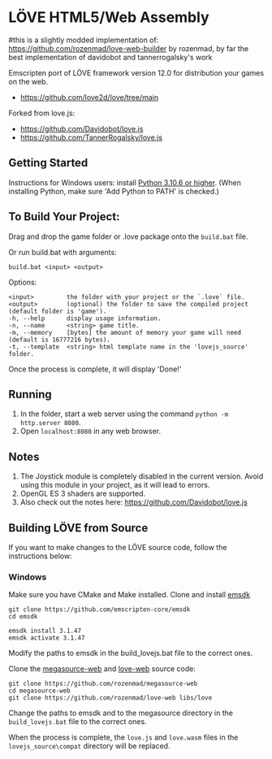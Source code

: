 LÖVE HTML5/Web Assembly
============
 #this is a slightly modded implementation of: https://github.com/rozenmad/love-web-builder
by rozenmad, by far the best implementation of davidobot and tannerrogalsky's work

Emscripten port of LÖVE framework version 12.0 for distribution your games on the web.
- https://github.com/love2d/love/tree/main

Forked from love.js:
- https://github.com/Davidobot/love.js
- https://github.com/TannerRogalsky/love.js

## Getting Started

Instructions for Windows users: install [Python 3.10.6 or higher](https://www.python.org/downloads/release/python-3106/). (When installing Python, make sure 'Add Python to PATH' is checked.)

## To Build Your Project:
Drag and drop the game folder or .love package onto the `build.bat` file.

Or run build.bat with arguments:
```
build.bat <input> <output>
```

Options:
```
<input>         the folder with your project or the `.love` file.
<output>        (optional) the folder to save the compiled project (default folder is 'game').
-h, --help      display usage information.
-n, --name      <string> game title.
-m, --memory    [bytes] the amount of memory your game will need (default is 16777216 bytes).
-t, --template  <string> html template name in the 'lovejs_source' folder.
```

Once the process is complete, it will display 'Done!'

## Running
1. In the <output> folder, start a web server using the command ```python -m http.server 8080```.
2. Open ```localhost:8080``` in any web browser.

## Notes
1. The Joystick module is completely disabled in the current version. Avoid using this module in your project, as it will lead to errors.
2. OpenGL ES 3 shaders are supported.
3. Also check out the notes here: https://github.com/Davidobot/love.js

## Building LÖVE from Source

If you want to make changes to the LÖVE source code, follow the instructions below:

### Windows

Make sure you have CMake and Make installed.
Clone and install [emsdk](https://github.com/emscripten-core/emsdk)
```
git clone https://github.com/emscripten-core/emsdk
cd emsdk

emsdk install 3.1.47
emsdk activate 3.1.47
```

Modify the paths to emsdk in the build_lovejs.bat file to the correct ones.

Clone the [megasource-web](https://github.com/rozenmad/megasource-web) and [love-web](https://github.com/rozenmad/love-web) source code:

```
git clone https://github.com/rozenmad/megasource-web
cd megasource-web
git clone https://github.com/rozenmad/love-web libs/love
```

Change the paths to emsdk and to the megasource directory in the `build_lovejs.bat` file to the correct ones.

When the process is complete, the `love.js` and `love.wasm` files in the `lovejs_source\compat` directory will be replaced.
